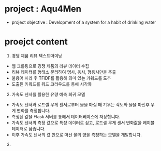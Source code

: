 # project : Aqu4Men
- project objective : Development of a system for a habit of drinking water

# proejct content
1. 경쟁 제품 리뷰 텍스트마이닝
- 웹 크롤링으로 경쟁 제품의 리뷰 데이터 수집
- 리뷰 데이터를 형태소 분리하여 명사, 동사, 형용사만을 추출
- 불용어 처리 후 TFiDF를 활용해 의미 있는 키워드를 도추
- 도출된 키워드를 워드 크라우드를 통해 시각화

2. 가속도 센서를 활용한 유량 예측 회귀 모델
- 가속도 센서와 로드셀 무게 센서로부터 물을 마실 때 기우는 각도와 물을 마신후 무게 변화를 측정합니다.
- 측정된 값을 Flask 서버를 통해서 데이터베이스에 저장합니다.
- 가속도 센서의 측정 값으로 특성 데이터로 삼고, 로드셀 무게 센서 변화값을 레이블 데이터로 삼습니다.
- 이후 가속도 센서의 값 만으로 마신 물의 양을 측정하는 모델을 개발합니다.

3. 